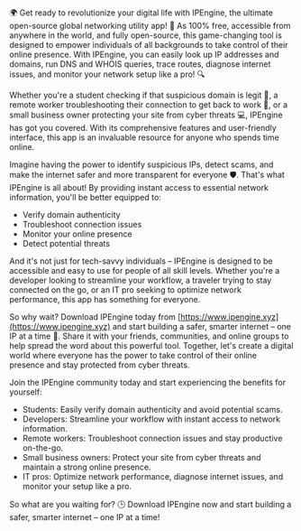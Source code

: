 🌍️ Get ready to revolutionize your digital life with IPEngine, the ultimate open-source global networking utility app! 📡 As 100% free, accessible from anywhere in the world, and fully open-source, this game-changing tool is designed to empower individuals of all backgrounds to take control of their online presence. With IPEngine, you can easily look up IP addresses and domains, run DNS and WHOIS queries, trace routes, diagnose internet issues, and monitor your network setup like a pro! 🔍️

Whether you're a student checking if that suspicious domain is legit 🤔, a remote worker troubleshooting their connection to get back to work 💼, or a small business owner protecting your site from cyber threats 💻, IPEngine has got you covered. With its comprehensive features and user-friendly interface, this app is an invaluable resource for anyone who spends time online.

Imagine having the power to identify suspicious IPs, detect scams, and make the internet safer and more transparent for everyone 🛡️. That's what IPEngine is all about! By providing instant access to essential network information, you'll be better equipped to:

* Verify domain authenticity
* Troubleshoot connection issues
* Monitor your online presence
* Detect potential threats

And it's not just for tech-savvy individuals – IPEngine is designed to be accessible and easy to use for people of all skill levels. Whether you're a developer looking to streamline your workflow, a traveler trying to stay connected on the go, or an IT pro seeking to optimize network performance, this app has something for everyone.

So why wait? Download IPEngine today from [https://www.ipengine.xyz](https://www.ipengine.xyz) and start building a safer, smarter internet – one IP at a time 🚀. Share it with your friends, communities, and online groups to help spread the word about this powerful tool. Together, let's create a digital world where everyone has the power to take control of their online presence and stay protected from cyber threats.

Join the IPEngine community today and start experiencing the benefits for yourself:

* Students: Easily verify domain authenticity and avoid potential scams.
* Developers: Streamline your workflow with instant access to network information.
* Remote workers: Troubleshoot connection issues and stay productive on-the-go.
* Small business owners: Protect your site from cyber threats and maintain a strong online presence.
* IT pros: Optimize network performance, diagnose internet issues, and monitor your setup like a pro.

So what are you waiting for? 🕒️ Download IPEngine now and start building a safer, smarter internet – one IP at a time!